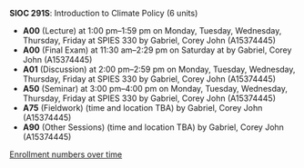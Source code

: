 **SIOC 291S**: Introduction to Climate Policy (6 units)

- **A00** (Lecture) at 1:00 pm–1:59 pm on Monday, Tuesday, Wednesday, Thursday, Friday at SPIES 330 by Gabriel, Corey John (A15374445)
- **A00** (Final Exam) at 11:30 am–2:29 pm on Saturday at   by Gabriel, Corey John (A15374445)
- **A01** (Discussion) at 2:00 pm–2:59 pm on Monday, Tuesday, Wednesday, Thursday, Friday at SPIES 330 by Gabriel, Corey John (A15374445)
- **A50** (Seminar) at 3:00 pm–4:00 pm on Monday, Tuesday, Wednesday, Thursday, Friday at SPIES 330 by Gabriel, Corey John (A15374445)
- **A75** (Fieldwork) (time and location TBA) by Gabriel, Corey John (A15374445)
- **A90** (Other Sessions) (time and location TBA) by Gabriel, Corey John (A15374445)

[Enrollment numbers over time](./SIOC291S.tsv)
